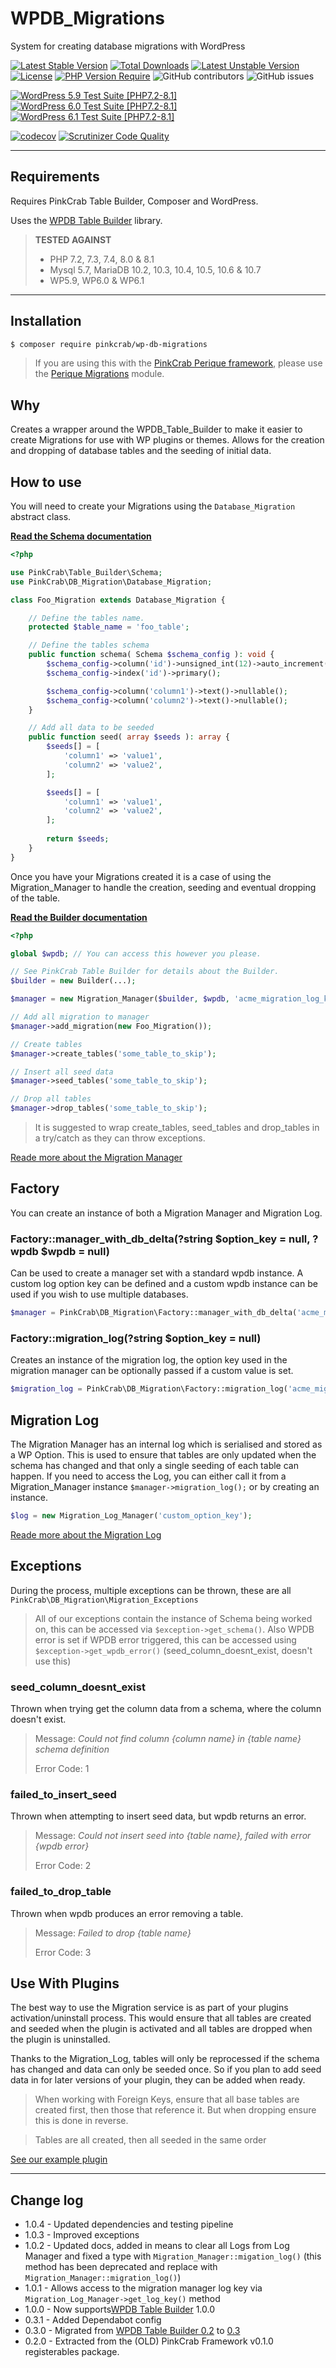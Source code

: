 # WPDB_Migrations

System for creating database migrations with WordPress

[![Latest Stable Version](http://poser.pugx.org/pinkcrab/wp-db-migrations/v)](https://packagist.org/packages/pinkcrab/wp-db-migrations) [![Total Downloads](http://poser.pugx.org/pinkcrab/wp-db-migrations/downloads)](https://packagist.org/packages/pinkcrab/wp-db-migrations) [![Latest Unstable Version](http://poser.pugx.org/pinkcrab/wp-db-migrations/v/unstable)](https://packagist.org/packages/pinkcrab/wp-db-migrations) [![License](http://poser.pugx.org/pinkcrab/wp-db-migrations/license)](https://packagist.org/packages/pinkcrab/wp-db-migrations) [![PHP Version Require](http://poser.pugx.org/pinkcrab/wp-db-migrations/require/php)](https://packagist.org/packages/pinkcrab/wp-db-migrations)
![GitHub contributors](https://img.shields.io/github/contributors/Pink-Crab/WPDB_Migrations?label=Contributors)
![GitHub issues](https://img.shields.io/github/issues-raw/Pink-Crab/WPDB_Migrations)

[![WordPress 5.9 Test Suite [PHP7.2-8.1]](https://github.com/Pink-Crab/WPDB_Migrations/actions/workflows/WP_5_9.yaml/badge.svg)](https://github.com/Pink-Crab/WPDB_Migrations/actions/workflows/WP_5_9.yaml)
[![WordPress 6.0 Test Suite [PHP7.2-8.1]](https://github.com/Pink-Crab/WPDB_Migrations/actions/workflows/WP_6_0.yaml/badge.svg)](https://github.com/Pink-Crab/WPDB_Migrations/actions/workflows/WP_6_0.yaml)
[![WordPress 6.1 Test Suite [PHP7.2-8.1]](https://github.com/Pink-Crab/WPDB_Migrations/actions/workflows/WP_6_1.yaml/badge.svg)](https://github.com/Pink-Crab/WPDB_Migrations/actions/workflows/WP_6_1.yaml)

[![codecov](https://codecov.io/gh/Pink-Crab/WPDB_Migrations/branch/master/graph/badge.svg?token=WEZOLOURI1)](https://codecov.io/gh/Pink-Crab/WPDB_Migrations)
[![Scrutinizer Code Quality](https://scrutinizer-ci.com/g/Pink-Crab/WPDB_Migrations/badges/quality-score.png?b=master)](https://scrutinizer-ci.com/g/Pink-Crab/WPDB_Migrations/?branch=master)
 

***********************************************

## Requirements

Requires PinkCrab Table Builder, Composer and WordPress.

Uses the [WPDB Table Builder](https://github.com/Pink-Crab/WPDB-Table-Builder) library.

> **TESTED AGAINST**
> * PHP  7.2, 7.3, 7.4, 8.0 & 8.1
> * Mysql 5.7, MariaDB 10.2, 10.3, 10.4, 10.5, 10.6 & 10.7
> * WP5.9, WP6.0 & WP6.1

****


## Installation

``` bash
$ composer require pinkcrab/wp-db-migrations
```

> If you are using this with the [PinkCrab Perique framework](https://perique.info), please use the [Perique Migrations](https://github.com/Pink-Crab/Perique_Migrations) module.

## Why

Creates a wrapper around the WPDB_Table_Builder to make it easier to create Migrations for use with WP plugins or themes. Allows for the creation and dropping of database tables and the seeding of initial data.

## How to use

You will need to create your Migrations using the ```Database_Migration``` abstract class. 

**[Read the Schema documentation](https://github.com/Pink-Crab/WPDB-Table-Builder/blob/master/docs/Schema.md)**

```php
<?php

use PinkCrab\Table_Builder\Schema;
use PinkCrab\DB_Migration\Database_Migration;

class Foo_Migration extends Database_Migration {

    // Define the tables name.
    protected $table_name = 'foo_table';

    // Define the tables schema
    public function schema( Schema $schema_config ): void {
        $schema_config->column('id')->unsigned_int(12)->auto_increment()
        $schema_config->index('id')->primary();

        $schema_config->column('column1')->text()->nullable();
        $schema_config->column('column2')->text()->nullable();
    }

    // Add all data to be seeded 
    public function seed( array $seeds ): array {
        $seeds[] = [
            'column1' => 'value1',
            'column2' => 'value2',
        ];

        $seeds[] = [
            'column1' => 'value1',
            'column2' => 'value2',
        ];
        
        return $seeds;
    }
}
```


Once you have your Migrations created it is a case of using the Migration_Manager to handle the creation, seeding and eventual dropping of the table.

**[Read the Builder documentation](https://github.com/Pink-Crab/WPDB-Table-Builder)**

```php
<?php

global $wpdb; // You can access this however you please.

// See PinkCrab Table Builder for details about the Builder.
$builder = new Builder(...);

$manager = new Migration_Manager($builder, $wpdb, 'acme_migration_log_key');

// Add all migration to manager
$manager->add_migration(new Foo_Migration());

// Create tables
$manager->create_tables('some_table_to_skip');

// Insert all seed data
$manager->seed_tables('some_table_to_skip');

// Drop all tables
$manager->drop_tables('some_table_to_skip');
```
> It is suggested to wrap create_tables, seed_tables and drop_tables in a try/catch as they can throw exceptions.

[Reade more about the Migration Manager](/docs/migration-manager.md)


## Factory

You can create an instance of both a Migration Manager and Migration Log.

### Factory::manager_with_db_delta(?string $option_key = null, ?wpdb $wpdb = null)
Can be used to create a manager set with a standard wpdb instance. A custom log option key can be defined and a custom wpdb instance can be used if you wish to use multiple databases.
```php
$manager = PinkCrab\DB_Migration\Factory::manager_with_db_delta('acme_migration_log_key', $custom_wpdb);
```

### Factory::migration_log(?string $option_key = null)
Creates an instance of the migration log, the option key used in the migration manager can be optionally passed if a custom value is set.
```php
$migration_log = PinkCrab\DB_Migration\Factory::migration_log('acme_migration_log_key');
```

## Migration Log
The Migration Manager has an internal log which is serialised and stored as a WP Option. This is used to ensure that tables are only updated when the schema has changed and that only a single seeding of each table can happen. 
If you need to access the Log, you can either call it from a Migration_Manager instance ```$manager->migration_log();``` or by creating an instance. 

```php
$log = new Migration_Log_Manager('custom_option_key');
```

[Reade more about the Migration Log](/docs/log-manager.md)

## Exceptions

During the process, multiple exceptions can be thrown, these are all ```PinkCrab\DB_Migration\Migration_Exceptions``` 

> All of our exceptions contain the instance of Schema being worked on, this can be accessed via `$exception->get_schema()`. Also WPDB error is set if WPDB error triggered, this can be accessed using `$exception->get_wpdb_error()` (seed_column_doesnt_exist, doesn't use this)

### seed_column_doesnt_exist
Thrown when trying get the column data from a schema, where the column doesn't exist.
> Message: *Could not find column {column name} in {table name} schema definition*
> 
> Error Code: 1

### failed_to_insert_seed
Thrown when attempting to insert seed data, but wpdb returns an error.
> Message: *Could not insert seed into {table name}, failed with error {wpdb error}*
> 
> Error Code: 2

### failed_to_drop_table
Thrown when wpdb produces an error removing a table.
> Message: *Failed to drop {table name}*
> 
> Error Code: 3


## Use With Plugins

The best way to use the Migration service is as part of your plugins activation/uninstall process. This would ensure that all tables are created and seeded when the plugin is activated and all tables are dropped when the plugin is uninstalled.

Thanks to the Migration_Log, tables will only be reprocessed if the schema has changed and data can only be seeded once. So if you plan to add seed data in for later versions of your plugin, they can be added when ready.

> When working with Foreign Keys, ensure that all base tables are created first, then those that reference it. But when dropping ensure this is done in reverse.  
  
  
> Tables are all created, then all seeded in the same order

[See our example plugin](https://github.com/gin0115/PinkCrab_WPDB_MIgration_Example)

---
## Change log
* 1.0.4 - Updated dependencies and testing pipeline
* 1.0.3 - Improved exceptions 
* 1.0.2 - Updated docs, added in means to clear all Logs from Log Manager and fixed a type with `Migration_Manager::migation_log()` (this method has been deprecated and replace with `Migration_Manager::migration_log()`)
* 1.0.1 - Allows access to the migration manager log key via `Migration_Log_Manager->get_log_key()` method
* 1.0.0 - Now supports[WPDB Table Builder](https://github.com/Pink-Crab/WPDB-Table-Builder/tree/1.0.0) 1.0.0
* 0.3.1 - Added Dependabot config
* 0.3.0 - Migrated from [WPDB Table Builder 0.2](https://github.com/Pink-Crab/WPDB-Table-Builder/tree/0.3.0) to [0.3](https://github.com/Pink-Crab/WPDB-Table-Builder/tree/1.0.0)
* 0.2.0 - Extracted from the (OLD) PinkCrab Framework v0.1.0 registerables package.
